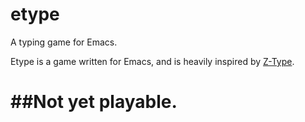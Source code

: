 etype
=====

A typing game for Emacs.

Etype is a game written for Emacs, and is heavily inspired by
[Z-Type](http://phoboslab.org/ztype/).

##Not yet playable.
=======
